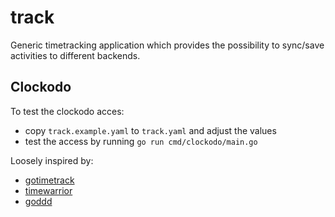 # track

Generic timetracking application which provides the possibility to sync/save
activities to different backends.

## Clockodo

To test the clockodo acces:

* copy `track.example.yaml` to `track.yaml` and adjust the values
* test the access by running `go run cmd/clockodo/main.go`

Loosely inspired by:

- [gotimetrack](https://github.com/danielbatw/gotimetrack)
- [timewarrior](https://github.com/GothenburgBitFactory/timewarrior)
- [goddd](https://github.com/marcusolsson/goddd)
